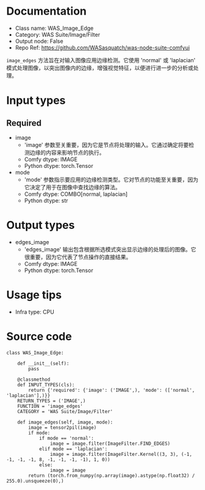 # Documentation
- Class name: WAS_Image_Edge
- Category: WAS Suite/Image/Filter
- Output node: False
- Repo Ref: https://github.com/WASasquatch/was-node-suite-comfyui

`image_edges` 方法旨在对输入图像应用边缘检测。它使用 'normal' 或 'laplacian' 模式处理图像，以突出图像内的边缘，增强视觉特征，以便进行进一步的分析或处理。

# Input types
## Required
- image
    - 'image' 参数至关重要，因为它是节点将处理的输入。它通过确定将要检测边缘的内容来影响节点的执行。
    - Comfy dtype: IMAGE
    - Python dtype: torch.Tensor
- mode
    - 'mode' 参数指示要应用的边缘检测类型。它对节点的功能至关重要，因为它决定了用于在图像中查找边缘的算法。
    - Comfy dtype: COMBO[normal, laplacian]
    - Python dtype: str

# Output types
- edges_image
    - 'edges_image' 输出包含根据所选模式突出显示边缘的处理后的图像。它很重要，因为它代表了节点操作的直接结果。
    - Comfy dtype: IMAGE
    - Python dtype: torch.Tensor

# Usage tips
- Infra type: CPU

# Source code
```
class WAS_Image_Edge:

    def __init__(self):
        pass

    @classmethod
    def INPUT_TYPES(cls):
        return {'required': {'image': ('IMAGE',), 'mode': (['normal', 'laplacian'],)}}
    RETURN_TYPES = ('IMAGE',)
    FUNCTION = 'image_edges'
    CATEGORY = 'WAS Suite/Image/Filter'

    def image_edges(self, image, mode):
        image = tensor2pil(image)
        if mode:
            if mode == 'normal':
                image = image.filter(ImageFilter.FIND_EDGES)
            elif mode == 'laplacian':
                image = image.filter(ImageFilter.Kernel((3, 3), (-1, -1, -1, -1, 8, -1, -1, -1, -1), 1, 0))
            else:
                image = image
        return (torch.from_numpy(np.array(image).astype(np.float32) / 255.0).unsqueeze(0),)
```
